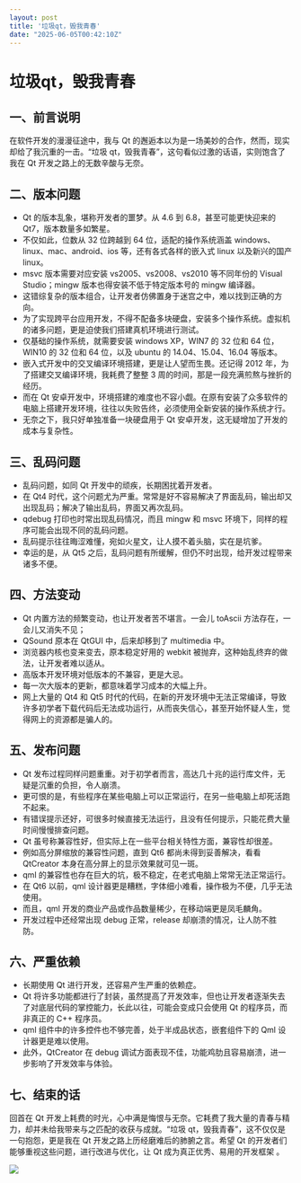 ```yaml
---
layout: post
title: '垃圾qt，毁我青春'
date: "2025-06-05T00:42:10Z"
---
```

垃圾qt，毁我青春
=========

一、前言说明
------

在软件开发的漫漫征途中，我与 Qt 的邂逅本以为是一场美妙的合作，然而，现实却给了我沉重的一击。“垃圾 qt，毁我青春”，这句看似过激的话语，实则饱含了我在 Qt 开发之路上的无数辛酸与无奈。

二、版本问题
------

*   Qt 的版本乱象，堪称开发者的噩梦。从 4.6 到 6.8，甚至可能更快迎来的 Qt7，版本数量多如繁星。
*   不仅如此，位数从 32 位跨越到 64 位，适配的操作系统涵盖 windows、linux、mac、android、ios 等，还有各式各样的嵌入式 linux 以及新兴的国产 linux。
*   msvc 版本需要对应安装 vs2005、vs2008、vs2010 等不同年份的 Visual Studio；mingw 版本也得安装不低于特定版本号的 mingw 编译器。
*   这错综复杂的版本组合，让开发者仿佛置身于迷宫之中，难以找到正确的方向。
*   为了实现跨平台应用开发，不得不配备多块硬盘，安装多个操作系统。虚拟机的诸多问题，更是迫使我们搭建真机环境进行测试。
*   仅基础的操作系统，就需要安装 windows XP，WIN7 的 32 位和 64 位，WIN10 的 32 位和 64 位，以及 ubuntu 的 14.04、15.04、16.04 等版本。
*   嵌入式开发中的交叉编译环境搭建，更是让人望而生畏。还记得 2012 年，为了搭建交叉编译环境，我耗费了整整 3 周的时间，那是一段充满煎熬与挫折的经历。
*   而在 Qt 安卓开发中，环境搭建的难度也不容小觑。在原有安装了众多软件的电脑上搭建开发环境，往往以失败告终，必须使用全新安装的操作系统才行。
*   无奈之下，我只好单独准备一块硬盘用于 Qt 安卓开发，这无疑增加了开发的成本与复杂性。

三、乱码问题
------

*   乱码问题，如同 Qt 开发中的顽疾，长期困扰着开发者。
*   在 Qt4 时代，这个问题尤为严重。常常是好不容易解决了界面乱码，输出却又出现乱码；解决了输出乱码，界面又再次乱码。
*   qdebug 打印也时常出现乱码情况，而且 mingw 和 msvc 环境下，同样的程序可能会出现不同的乱码问题。
*   乱码提示往往晦涩难懂，宛如火星文，让人摸不着头脑，实在是坑爹。
*   幸运的是，从 Qt5 之后，乱码问题有所缓解，但仍不时出现，给开发过程带来诸多不便。

四、方法变动
------

*   Qt 内置方法的频繁变动，也让开发者苦不堪言。一会儿 toAscii 方法存在，一会儿又消失不见；
*   QSound 原本在 QtGUI 中，后来却移到了 multimedia 中。
*   浏览器内核也变来变去，原本稳定好用的 webkit 被抛弃，这种始乱终弃的做法，让开发者难以适从。
*   高版本开发环境对低版本的不兼容，更是大忌。
*   每一次大版本的更新，都意味着学习成本的大幅上升。
*   网上大量的 Qt4 和 Qt5 时代的代码，在新的开发环境中无法正常编译，导致许多初学者下载代码后无法成功运行，从而丧失信心，甚至开始怀疑人生，觉得网上的资源都是骗人的。

五、发布问题
------

*   Qt 发布过程同样问题重重。对于初学者而言，高达几十兆的运行库文件，无疑是沉重的负担，令人崩溃。
*   更可恨的是，有些程序在某些电脑上可以正常运行，在另一些电脑上却死活跑不起来。
*   有错误提示还好，可很多时候直接无法运行，且没有任何提示，只能花费大量时间慢慢排查问题。
*   Qt 虽号称兼容性好，但实际上在一些平台相关特性方面，兼容性却很差。
*   例如高分屏缩放的兼容性问题，直到 Qt6 都尚未得到妥善解决，看看 QtCreator 本身在高分屏上的显示效果就可见一斑。
*   qml 的兼容性也存在巨大的坑，极不稳定，在老式电脑上常常无法正常运行。
*   在 Qt6 以前，qml 设计器更是糟糕，字体细小难看，操作极为不便，几乎无法使用。
*   而且，qml 开发的商业产品或作品数量稀少，在移动端更是凤毛麟角。
*   开发过程中还经常出现 debug 正常，release 却崩溃的情况，让人防不胜防。

六、严重依赖
------

*   长期使用 Qt 进行开发，还容易产生严重的依赖症。
*   Qt 将许多功能都进行了封装，虽然提高了开发效率，但也让开发者逐渐失去了对底层代码的掌控能力，长此以往，可能会变成只会使用 Qt 的程序员，而非真正的 C++ 程序员。
*   qml 组件中的许多控件也不够完善，处于半成品状态，嵌套组件下的 Qml 设计器更是难以使用。
*   此外，QtCreator 在 debug 调试方面表现不佳，功能鸡肋且容易崩溃，进一步影响了开发效率与体验。

七、结束的话
------

回首在 Qt 开发上耗费的时光，心中满是悔恨与无奈。它耗费了我大量的青春与精力，却并未给我带来与之匹配的收获与成就。“垃圾 qt，毁我青春”，这不仅仅是一句抱怨，更是我在 Qt 开发之路上历经磨难后的肺腑之言。希望 Qt 的开发者们能够重视这些问题，进行改进与优化，让 Qt 成为真正优秀、易用的开发框架 。

![](https://img2024.cnblogs.com/blog/63094/202506/63094-20250604145327129-248282941.jpg)